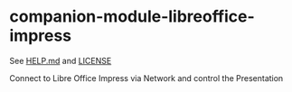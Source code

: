 # companion-module-libreoffice-impress

See [HELP.md](./companion/HELP.md) and [LICENSE](./LICENSE)

Connect to Libre Office Impress via Network and control the Presentation
